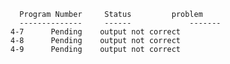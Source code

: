       Program Number     Status		    problem
      --------------     ------             -------
	4-7		 Pending	output not correct
	4-8		 Pending	output not correct
	4-9		 Pending	output not correct
